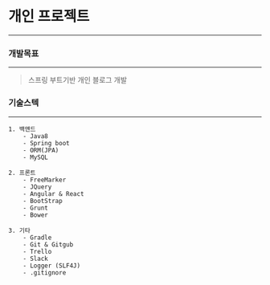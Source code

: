 # 개인 프로젝트
----

### 개발목표
----
> 스프링 부트기반 개인 블로그 개발

### 기술스텍
----

    1. 백앤드
        - Java8
        - Spring boot
        - ORM(JPA)
        - MySQL

    2. 프론트
        - FreeMarker
        - JQuery
        - Angular & React
        - BootStrap
        - Grunt
        - Bower
        
    3. 기타
        - Gradle
        - Git & Gitgub
        - Trello
        - Slack
        - Logger (SLF4J)
        - .gitignore
